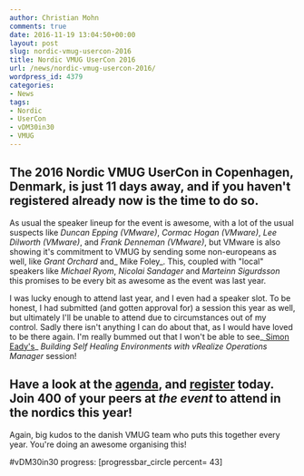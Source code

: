```yaml
---
author: Christian Mohn
comments: true
date: 2016-11-19 13:04:50+00:00
layout: post
slug: nordic-vmug-usercon-2016
title: Nordic VMUG UserCon 2016
url: /news/nordic-vmug-usercon-2016/
wordpress_id: 4379
categories:
- News
tags:
- Nordic
- UserCon
- vDM30in30
- VMUG
---
```



## The 2016 Nordic VMUG UserCon in Copenhagen, Denmark, is just 11 days away, and if you haven't registered already now is the time to do so.



As usual the speaker lineup for the event is awesome, with a lot of the usual suspects like _Duncan Epping (VMware)_, _Cormac Hogan (VMware)_, _Lee Dilworth (VMware)_, and _Frank Denneman (VMware)_, but VMware is also showing it's commitment to VMUG by sending some non-europeans as well, like _Grant Orchard_ and_ Mike Foley_. This, coupled with "local" speakers like _Michael Ryom_, _Nicolai Sandager_ and _Marteinn Sigurdsson_ this promises to be every bit as awesome as the event was last year.

<!--more-->


I was lucky enough to attend last year, and I even had a speaker slot. To be honest, I had submitted (and gotten approval for) a session this year as well, but ultimately I'll be unable to attend due to circumstances out of my control. Sadly there isn't anything I can do about that, as I would have loved to be there again. I'm really bummed out that I won't be able to see_[ Simon Eady's](https://twitter.com/simoneady)_ _Building Self Healing Environments with vRealize Operations Manager_ session!



## Have a look at the [agenda](https://www.vmug.com/p/cm/ld/fid=15440#anchor4), and [register](https://www.vmug.com/p/cm/ld/fid=15440#anchor2) today. Join 400 of your peers at _the event_ to attend in the nordics this year!



Again, big kudos to the danish VMUG team who puts this together every year. You're doing an awesome organising this!

#vDM30in30 progress:
[progressbar_circle percent= 43]
